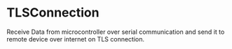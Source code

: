 # TLSConnection
Receive Data from microcontroller over serial communication and send it to remote device over internet on TLS connection. 
